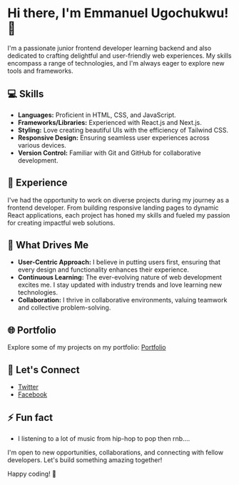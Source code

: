 # Hi there, I'm Emmanuel Ugochukwu! 👋

I'm a passionate junior frontend developer learning backend and also dedicated to crafting delightful and user-friendly web experiences. My skills encompass a range of technologies, and I'm always eager to explore new tools and frameworks.

## 💻 Skills

- **Languages:** Proficient in HTML, CSS, and JavaScript.
- **Frameworks/Libraries:** Experienced with React.js and Next.js.
- **Styling:** Love creating beautiful UIs with the efficiency of Tailwind CSS.
- **Responsive Design:** Ensuring seamless user experiences across various devices.
- **Version Control:** Familiar with Git and GitHub for collaborative development.

## 🚀 Experience

I've had the opportunity to work on diverse projects during my journey as a frontend developer. From building responsive landing pages to dynamic React applications, each project has honed my skills and fueled my passion for creating impactful web solutions.

## 🌟 What Drives Me

- **User-Centric Approach:** I believe in putting users first, ensuring that every design and functionality enhances their experience.
- **Continuous Learning:** The ever-evolving nature of web development excites me. I stay updated with industry trends and love learning new technologies.
- **Collaboration:** I thrive in collaborative environments, valuing teamwork and collective problem-solving.

## 🌐 Portfolio

Explore some of my projects on my portfolio: [Portfolio](https://emma-new-portfolio.vercel.app/)

## 📱 Let's Connect

- [Twitter](https://twitter.com/9Gunna9)
- [Facebook](https://web.facebook.com/Emmaugo.214)

## ⚡ Fun fact

- I listening to a lot of music from hip-hop to pop then rnb....


I'm open to new opportunities, collaborations, and connecting with fellow developers. Let's build something amazing together!

Happy coding! 🚀

